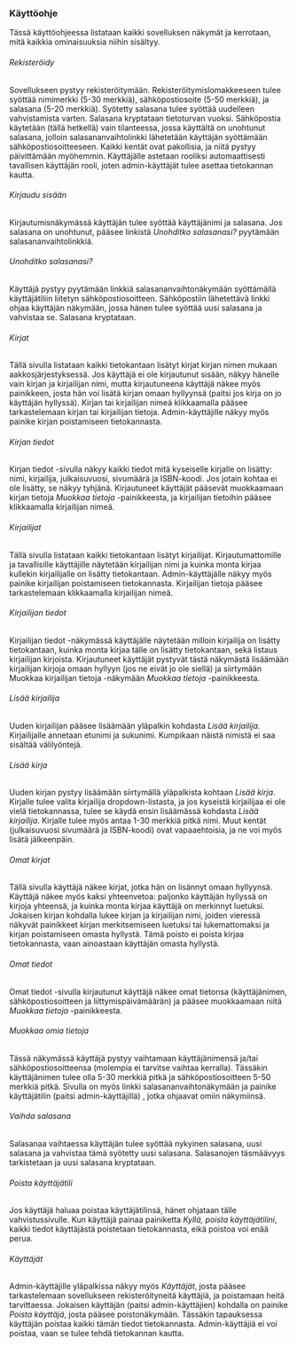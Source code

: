### Käyttöohje

Tässä käyttöohjeessa listataan kaikki sovelluksen näkymät ja kerrotaan, mitä kaikkia ominaisuuksia niihin sisältyy. 

###### Rekisteröidy
Sovellukseen pystyy rekisteröitymään. Rekisteröitymislomakkeeseen tulee syöttää nimimerkki (5-30 merkkiä),
 sähköpostiosoite (5-50 merkkiä), ja salasana (5-20 merkkiä). Syötetty salasana tulee syöttää uudelleen vahvistamista
  varten. Salasana kryptataan tietoturvan vuoksi. Sähköpostia käytetään (tällä hetkellä) vain tilanteessa,
   jossa käyttältä on unohtunut salasana, jolloin salasananvaihtolinkki lähetetään käyttäjän syöttämään
    sähköpostiosoitteeseen. Kaikki kentät ovat pakollisia, ja niitä pystyy päivittämään myöhemmin. Käyttäjälle astetaan
     rooliksi automaattisesti tavallisen käyttäjän rooli, joten admin-käyttäjät tulee asettaa tietokannan kautta.

###### Kirjaudu sisään
Kirjautumisnäkymässä käyttäjän tulee syöttää käyttäjänimi ja salasana. Jos salasana on unohtunut, pääsee linkistä
 *Unohditko salasanasi?* pyytämään salasananvaihtolinkkiä.
 
###### Unohditko salasanasi?
Käyttäjä pystyy pyytämään linkkiä salasananvaihtonäkymään syöttämällä käyttäjätiliin liitetyn sähköpostiosoitteen.
 Sähköpostiin lähetettävä linkki ohjaa käyttäjän näkymään, jossa hänen tulee syöttää uusi salasana ja vahvistaa se. 
 Salasana kryptataan.
 
###### Kirjat
Tällä sivulla listataan kaikki tietokantaan lisätyt kirjat kirjan nimen mukaan aakkosjärjestyksessä. 
Jos käyttäjä ei ole kirjautunut sisään, näkyy hänelle vain kirjan ja kirjailijan nimi, mutta kirjautuneena käyttäjä
 näkee myös painikkeen, josta hän voi lisätä kirjan omaan hyllyynsä (paitsi jos kirja on jo käyttäjän hyllyssä).
 Kirjan tai kirjailijan nimeä klikkaamalla pääsee tarkastelemaan kirjan tai kirjailijan tietoja. Admin-käyttäjille
 näkyy myös painike kirjan poistamiseen tietokannasta.
 
###### Kirjan tiedot
Kirjan tiedot -sivulla näkyy kaikki tiedot mitä kyseiselle kirjalle on lisätty: nimi, kirjailija, julkaisuvuosi, sivumäärä ja ISBN-koodi.
Jos jotain kohtaa ei ole lisätty, se näkyy tyhjänä. Kirjautuneet käyttäjät pääsevät muokkaamaan kirjan tietoja 
*Muokkaa tietoja* -painikkeesta, ja kirjailijan tietoihin pääsee klikkaamalla kirjailijan nimeä.
 
###### Kirjailijat
Tällä sivulla listataan kaikki tietokantaan lisätyt kirjailijat. Kirjautumattomille ja tavallisille käyttäjille
näytetään kirjailijan nimi ja kuinka monta kirjaa kullekin kirjailijalle on lisätty tietokantaan. Admin-käyttäjälle näkyy myös
 painike kirjailijan poistamiseen tietokannasta. Kirjailijan tietoja pääsee tarkastelemaan klikkaamalla kirjailijan
 nimeä.
 
###### Kirjailijan tiedot
Kirjailijan tiedot -näkymässä käyttäjälle näytetään milloin kirjailija on lisätty tietokantaan, kuinka monta kirjaa
 tälle on lisätty tietokantaan, sekä listaus kirjailijan kirjoista. Kirjautuneet käyttäjät pystyvät tästä näkymästä 
 lisäämään kirjailijan kirjoja omaan hyllyyn (jos ne eivät jo ole siellä) ja siirtymään Muokkaa kirjailijan tietoja -näkymään 
 *Muokkaa tietoja* -painikkeesta.

###### Lisää kirjailija
Uuden kirjailijan pääsee lisäämään yläpalkin kohdasta *Lisää kirjailija*. Kirjailijalle annetaan etunimi ja
 sukunimi. Kumpikaan näistä nimistä ei saa sisältää välilyöntejä. 

###### Lisää kirja
Uuden kirjan pystyy lisäämään siirtymällä yläpalkista kohtaan *Lisää kirja*. Kirjalle tulee valita kirjailija
 dropdown-listasta, ja jos kyseistä kirjailijaa ei ole vielä tietokannassa, tulee se käydä ensin lisäämässä
  kohdasta *Lisää kirjailija*. Kirjalle tulee myös antaa 1-30 merkkiä pitkä nimi. Muut kentät (julkaisuvuosi
  sivumäärä ja ISBN-koodi) ovat vapaaehtoisia, ja ne voi myös lisätä jälkeenpäin.

###### Omat kirjat
Tällä sivulla käyttäjä näkee kirjat, jotka hän on lisännyt omaan hyllyynsä. Käyttäjä näkee myös kaksi
 yhteenvetoa: paljonko käyttäjän hyllyssä on kirjoja yhteensä, ja kuinka monta kirjaa käyttäjä on merkinnyt
  luetuksi. Jokaisen kirjan kohdalla lukee kirjan ja kirjailijan nimi, joiden vieressä näkyvät painikkeet
   kirjan merkitsemiseen luetuksi tai lukemattomaksi ja kirjan poistamiseen omasta hyllystä. Tämä poisto ei
    poista kirjaa tietokannasta, vaan ainoastaan käyttäjän omasta hyllystä. 
    
###### Omat tiedot
Omat tiedot -sivulla kirjautunut käyttäjä näkee omat tietonsa (käyttäjänimen, sähköpostiosoitteen ja liittymispäivämäärän) ja 
pääsee muokkaamaan niitä *Muokkaa tietoja* -painikkeesta. 

###### Muokkaa omia tietoja
Tässä näkymässä käyttäjä pystyy vaihtamaan käyttäjänimensä ja/tai sähköpostiosoitteensa (molempia ei tarvitse 
vaihtaa kerralla). Tässäkin käyttäjänimen tulee olla 5-30 merkkiä pitkä ja sähköpostiosoitteen 5-50 merkkiä
 pitkä. Sivulla on myös linkki salasananvaihtonäkymään ja painike käyttäjätilin  (paitsi admin-käyttäjillä)
 , jotka ohjaavat omiin näkymiinsä.
  
###### Vaihda salasana
Salasanaa vaihtaessa käyttäjän tulee syöttää nykyinen salasana, uusi salasana ja vahvistaa tämä syötetty uusi salasana. 
Salasanojen täsmäävyys tarkistetaan ja uusi salasana kryptataan.

###### Poista käyttäjätili
Jos käyttäjä haluaa poistaa käyttäjätilinsä, hänet ohjataan tälle vahvistussivulle. Kun käyttäjä painaa 
painiketta *Kyllä, poista käyttäjätilini*, kaikki tiedot käyttäjästä poistetaan tietokannasta, eikä poistoa voi enää perua.

###### Käyttäjät
Admin-käyttäjille yläpalkissa näkyy myös *Käyttäjät*, josta pääsee tarkastelemaan sovellukseen rekisteröityneitä käyttäjiä,
 ja poistamaan heitä tarvittaessa. Jokaisen käyttäjän (paitsi admin-käyttäjien) kohdalla on painike *Poista käyttäjä*, 
 josta pääsee poistonäkymään. Tässäkin tapauksessa käyttäjän poistaa kaikki tämän tiedot tietokannasta. Admin-käyttäjiä
  ei voi poistaa, vaan se tulee tehdä tietokannan kautta. 